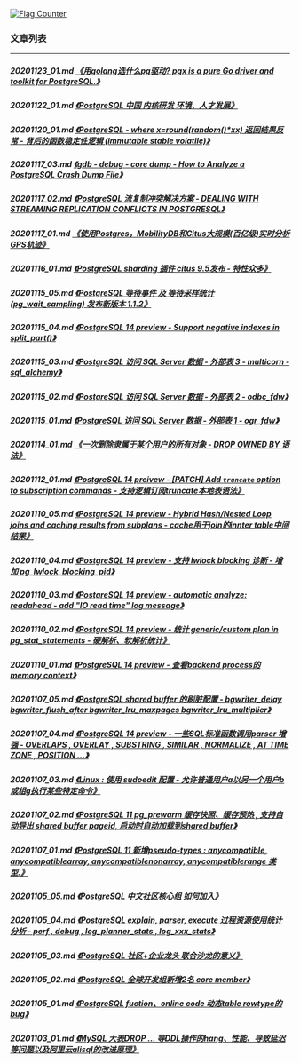 <a rel="nofollow" href="http://info.flagcounter.com/h9V1"  ><img src="http://s03.flagcounter.com/count/h9V1/bg_FFFFFF/txt_000000/border_CCCCCC/columns_2/maxflags_12/viewers_0/labels_0/pageviews_0/flags_0/"  alt="Flag Counter"  border="0"  ></a>  
  
### 文章列表  
----  
##### 20201123_01.md   [《用golang选什么pg驱动? pgx is a pure Go driver and toolkit for PostgreSQL.》](20201123_01.md)  
##### 20201122_01.md   [《PostgreSQL 中国 内核研发 环境、人才发展》](20201122_01.md)  
##### 20201120_01.md   [《PostgreSQL - where x=round(random()*xx) 返回结果反常 - 背后的函数稳定性逻辑 (immutable stable volatile)》](20201120_01.md)  
##### 20201117_03.md   [《gdb - debug - core dump - How to Analyze a PostgreSQL Crash Dump File》](20201117_03.md)  
##### 20201117_02.md   [《PostgreSQL 流复制冲突解决方案 - DEALING WITH STREAMING REPLICATION CONFLICTS IN POSTGRESQL》](20201117_02.md)  
##### 20201117_01.md   [《使用Postgres，MobilityDB和Citus大规模(百亿级)实时分析GPS轨迹》](20201117_01.md)  
##### 20201116_01.md   [《PostgreSQL sharding 插件 citus 9.5发布 - 特性众多》](20201116_01.md)  
##### 20201115_05.md   [《PostgreSQL 等待事件 及 等待采样统计 (pg_wait_sampling) 发布新版本 1.1.2》](20201115_05.md)  
##### 20201115_04.md   [《PostgreSQL 14 preview - Support negative indexes in split_part()》](20201115_04.md)  
##### 20201115_03.md   [《PostgreSQL 访问 SQL Server 数据 - 外部表 3 - multicorn  - sql_alchemy》](20201115_03.md)  
##### 20201115_02.md   [《PostgreSQL 访问 SQL Server 数据 - 外部表 2 - odbc_fdw》](20201115_02.md)  
##### 20201115_01.md   [《PostgreSQL 访问 SQL Server 数据 - 外部表 1 - ogr_fdw》](20201115_01.md)  
##### 20201114_01.md   [《一次删除隶属于某个用户的所有对象 - DROP OWNED BY 语法》](20201114_01.md)  
##### 20201112_01.md   [《PostgreSQL 14 preivew - [PATCH] Add `truncate` option to subscription commands - 支持逻辑订阅truncate本地表语法》](20201112_01.md)  
##### 20201110_05.md   [《PostgreSQL 14 preview - Hybrid Hash/Nested Loop joins and caching results from subplans  - cache用于join的innter table中间结果》](20201110_05.md)  
##### 20201110_04.md   [《PostgreSQL 14 preview - 支持 lwlock blocking 诊断 - 增加 pg_lwlock_blocking_pid》](20201110_04.md)  
##### 20201110_03.md   [《PostgreSQL 14 preview - automatic analyze: readahead - add "IO read time" log message》](20201110_03.md)  
##### 20201110_02.md   [《PostgreSQL 14 preview - 统计 generic/custom plan in pg_stat_statements - 硬解析、软解析统计》](20201110_02.md)  
##### 20201110_01.md   [《PostgreSQL 14 preview - 查看backend process的memory context》](20201110_01.md)  
##### 20201107_05.md   [《PostgreSQL shared buffer 的刷脏配置 - bgwriter_delay bgwriter_flush_after bgwriter_lru_maxpages bgwriter_lru_multiplier》](20201107_05.md)  
##### 20201107_04.md   [《PostgreSQL 14 preview - 一些SQL标准函数调用parser 增强 - OVERLAPS , OVERLAY , SUBSTRING , SIMILAR , NORMALIZE , AT TIME ZONE , POSITION ...》](20201107_04.md)  
##### 20201107_03.md   [《Linux : 使用 sudoedit 配置 - 允许普通用户a以另一个用户b或组g执行某些特定命令》](20201107_03.md)  
##### 20201107_02.md   [《PostgreSQL 11 pg_prewarm 缓存快照、缓存预热 , 支持自动导出 shared buffer pageid, 启动时自动加载到shared buffer》](20201107_02.md)  
##### 20201107_01.md   [《PostgreSQL 11 新增pseudo-types : anycompatible, anycompatiblearray, anycompatiblenonarray, anycompatiblerange 类型.》](20201107_01.md)  
##### 20201105_05.md   [《PostgreSQL 中文社区核心组 如何加入》](20201105_05.md)  
##### 20201105_04.md   [《PostgreSQL explain, parser, execute 过程资源使用统计分析 - perf , debug , log_planner_stats , log_xxx_stats》](20201105_04.md)  
##### 20201105_03.md   [《PostgreSQL 社区+企业龙头 联合沙龙的意义》](20201105_03.md)  
##### 20201105_02.md   [《PostgreSQL 全球开发组新增2名 core member》](20201105_02.md)  
##### 20201105_01.md   [《PostgreSQL fuction、online code 动态table rowtype的bug》](20201105_01.md)  
##### 20201103_01.md   [《MySQL 大表DROP ... 等DDL操作的hang、性能、导致延迟等问题以及阿里云alisql的改进原理》](20201103_01.md)  
